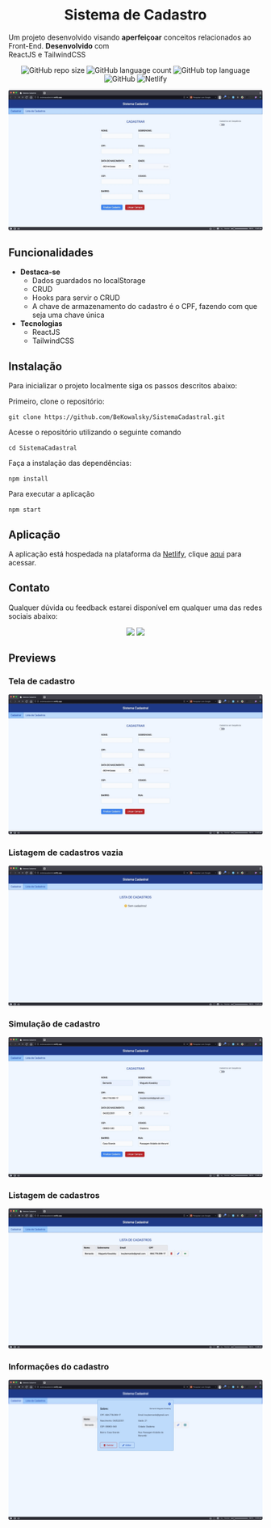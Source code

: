<h1 align="center">Sistema de Cadastro</h1>
<p>Um projeto desenvolvido visando <strong>aperfeiçoar</strong> conceitos relacionados ao Front-End. <strong>Desenvolvido</strong> com <br> ReactJS e TailwindCSS</p>

<p align="center">
<img alt="GitHub repo size" src="https://img.shields.io/github/repo-size/BeKowalsky/SistemaCadastral">
<img alt="GitHub language count" src="https://img.shields.io/github/languages/count/BeKowalsky/SistemaCadastral">
<img alt="GitHub top language" src="https://img.shields.io/github/languages/top/BeKowalsky/SistemaCadastral">
<img alt="GitHub" src="https://img.shields.io/github/license/BeKowalsky/SistemaCadastral">
<img alt="Netlify" src="https://img.shields.io/netlify/c3dae592-badf-45d9-a016-d389cec2f4cb">
</p>

<p align="center">
  <a href="#nike-store">
    <img alt="preview" src="./public/img/previewUm.JPG" >
  </a>
</p>

## Funcionalidades
- **Destaca-se**
  - Dados guardados no localStorage
  - CRUD
  - Hooks para servir o CRUD
  - A chave de armazenamento do cadastro é o CPF, fazendo com que seja uma chave única
- **Tecnologias**
  - ReactJS
  - TailwindCSS

## Instalação

Para inicializar o projeto localmente siga os passos descritos abaixo:

Primeiro, clone o repositório:
```
git clone https://github.com/BeKowalsky/SistemaCadastral.git
```

Acesse o repositório utilizando o seguinte comando
```
cd SistemaCadastral
```

Faça a instalação das dependências:
```
npm install
```

Para executar a aplicação
```
npm start
```

## Aplicação

A aplicação está hospedada na plataforma da [Netlify](https://www.netlify.com/), clique [aqui](https://sistemacadastral.netlify.app) para acessar.

## Contato

Qualquer dúvida ou feedback estarei disponível em qualquer uma das redes sociais abaixo:

<div align="center">
  <a href="https://www.linkedin.com/in/bekowa/" target="_blank"><img src="https://img.shields.io/badge/-LinkedIn-%230077B5?style=for-the-badge&logo=linkedin&logoColor=white" target="_blank"></a>
  <a href = "mailto:kwybernardo@gmail.com"><img src="https://img.shields.io/badge/gmail-D14836?&style=for-the-badge&logo=gmail&logoColor=white&" target="_blank"></a>
</div>

## Previews

<p align="center">
  <h3>Tela de cadastro</h3>
  <a href="#nike-store">
    <img alt="preview" src="./public/img/previewUm.JPG" >
  </a>
  
  <h3>Listagem de cadastros vazia</h3>
  <a href="#nike-store">
    <img alt="preview" src="./public/img/previewDois.JPG" >
  </a>
  
  <h3>Simulação de cadastro</h3>
  <a href="#nike-store">
    <img alt="preview" src="./public/img/PreviewTres.JPG" >
  </a>
  
   <h3>Listagem de cadastros</h3>
  <a href="#nike-store">
    <img alt="preview" src="./public/img/PreviewQuatro.JPG" >
  </a>
  
  <h3>Informações do cadastro</h3>
  <a href="#nike-store">
    <img alt="preview" src="./public/img/PreviewCinco.JPG" >
  </a>
</p>
